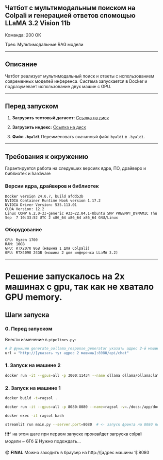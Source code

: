 ## Чатбот с мультимодальным поиском на Colpali и генерацией ответов спомощью LLaMA 3.2 Vision 11b

Команда: 200 OK

Трек: Мультимодальные RAG модели

---

## Описание

Чатбот реализует мультимодальный поиск и ответы с использованием современных моделей инференса. Система запускается в Docker и подразумевает использование двух машин с GPU.

---

## Перед запуском

1. **Загрузить тестовый датасет:**
   [Ссылка на диск](https://disk.yandex.com/d/5i24L_kpgaWYJA)

2. **Загрузить индекс:**
   [Ссылка на диск](https://disk.yandex.com/d/dF7eBlPtJs9GNA)

3. **Файл `.byaldi`**
   Переименовать скачанный файл `byaldi` в `.byaldi`.

---

## Требования к окружению
Гарантируется работа на следуеших версиях ядра, ПО, драйверо и библиотек и hardware

### Версии ядра, драйверов и библиотек
```
Docker version 24.0.7, build afdd53b
NVIDIA Container Runtime Hook version 1.17.2
NVIDIA Driver Version: 535.113.01
CUDA Version: 12.2
Linux COMP 6.2.0-33-generic #33~22.04.1-Ubuntu SMP PREEMPT_DYNAMIC Thu Sep  7 10:33:52 UTC 2 x86_64 x86_64 x86_64 GNU/Linux
```

### Оборудование
```
CPU: Ryzen 1700
RAM: 16GB
GPU: RTX2070 8GB (машина 1 для Colpali)
GPU: RTX4090 24GB (машина 2 для инференса LLaMA 3.2)
```

---
# Решение запускалось на 2х машинах с gpu, так как не хватало GPU memory.

## Шаги запуска

### 0. Перед запуском

Внести изменение в `pipelines.py`:
```python
# В функции generate_oollama_response_generator указать адрес 2-й машины
url = "http://[указать тут адрес 2 машины]:8080/api/chat"
```

### 1. Запуск на машине 2
```bash
docker run -it --gpus=all -p 3000:11434 --name ollama ollama/ollama:latest
```

### 2. Запуск на машине 1
```bash
docker build -t=ragsol .
```

```bash
docker run -it --gpus=all -p 8080:8080 --name=ragsol -v=./docs:/app/docs -v ./test_dataset:/app/test_dataset -v=./.byaldi:/app/.byaldi -v ./colpali:/app/colpali ragsol
```

```bash
docker exec -it ragsol bash
```

```bash
streamlit run main.py --server.port=8080  # <- запуск фронта на 8080 порту на локал хосте
```
❗️❗️❗️^ на этом шаге при первом запуске произайдет загруска colpali модели ~ 6Гб
⌛️ Нужно подождать...

😎 **FINAL** Можно заходить в браузер на http://[адрес машины 1]:8080
